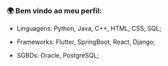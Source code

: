 ### 🌍 Bem vindo ao meu perfil: 

- Linguagens: Python, Java, C++, HTML, CSS, SQL;
  
- Frameworks: Flutter, SpringBoot, React, Django;

- SGBDs: Oracle, PostgreSQL;

